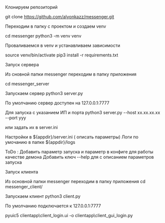 Клонируем репозиторий 

git clone https://github.com/alyonkazz/messenger.git

Переходим в папку с проектом и создаем venv

cd messenger 
python3 -m  venv venv

Проваливаемся в venv и устанавливаем зависимости 

source venv/bin/activate
pip3  install -r requirements.txt


Запуск сервера 

Из сновной папки messenger переходим в папку приложения 

cd messenger_server

Запускаем сервер 
python3 server.py

По умолчанию сервер доступен на 127.0.0.1:7777

Для запуска с указанием ИП и порта 
python3 server.py --host xx.xx.xx.xx --port yyy

или задать их в server.ini

Настройки в  ${appdir}/server.ini ( описать параметры)
Логи по умочанию в папке ${appdir}/logs

ToDo :
Добавить параметр запуска и параметр в конфиге для работы качестве демона 
Добавить  ключ --help для с описанием параметров запуска 

Запуск клиента 

Из основной папки messenger переходим в папку приложения 
cd messenger_client/

Запускаем клиент 
python3 client.py

По умолчанию подключается к 127.0.0.1:7777





pyuic5 clientapp\client_login.ui -o clientapp\client_gui_login.py
